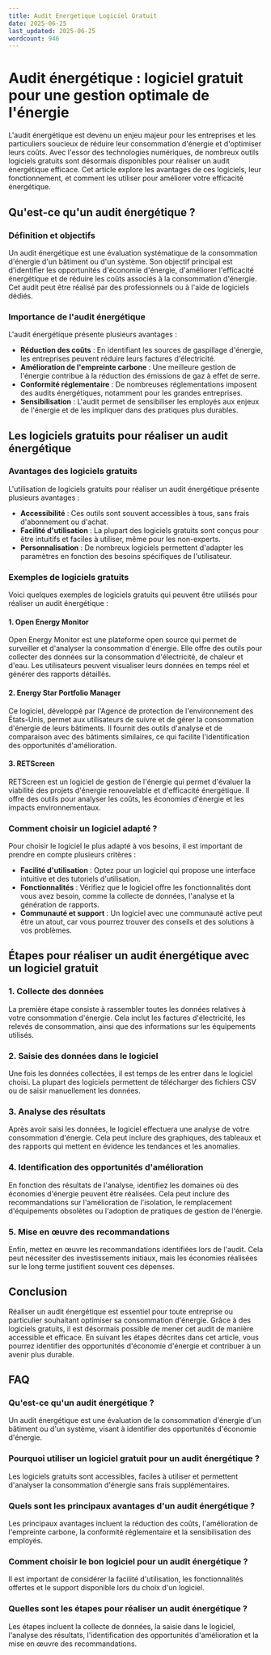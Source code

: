 ```yaml
---
title: Audit Energetique Logiciel Gratuit
date: 2025-06-25
last_updated: 2025-06-25
wordcount: 946
---
```


# Audit énergétique : logiciel gratuit pour une gestion optimale de l'énergie

L'audit énergétique est devenu un enjeu majeur pour les entreprises et les particuliers soucieux de réduire leur consommation d'énergie et d'optimiser leurs coûts. Avec l'essor des technologies numériques, de nombreux outils logiciels gratuits sont désormais disponibles pour réaliser un audit énergétique efficace. Cet article explore les avantages de ces logiciels, leur fonctionnement, et comment les utiliser pour améliorer votre efficacité énergétique.

## Qu'est-ce qu'un audit énergétique ?

### Définition et objectifs

Un audit énergétique est une évaluation systématique de la consommation d'énergie d'un bâtiment ou d'un système. Son objectif principal est d'identifier les opportunités d'économie d'énergie, d'améliorer l'efficacité énergétique et de réduire les coûts associés à la consommation d'énergie. Cet audit peut être réalisé par des professionnels ou à l'aide de logiciels dédiés.

### Importance de l'audit énergétique

L'audit énergétique présente plusieurs avantages :

- **Réduction des coûts** : En identifiant les sources de gaspillage d'énergie, les entreprises peuvent réduire leurs factures d'électricité.
- **Amélioration de l'empreinte carbone** : Une meilleure gestion de l'énergie contribue à la réduction des émissions de gaz à effet de serre.
- **Conformité réglementaire** : De nombreuses réglementations imposent des audits énergétiques, notamment pour les grandes entreprises.
- **Sensibilisation** : L'audit permet de sensibiliser les employés aux enjeux de l'énergie et de les impliquer dans des pratiques plus durables.

## Les logiciels gratuits pour réaliser un audit énergétique

### Avantages des logiciels gratuits

L'utilisation de logiciels gratuits pour réaliser un audit énergétique présente plusieurs avantages :

- **Accessibilité** : Ces outils sont souvent accessibles à tous, sans frais d'abonnement ou d'achat.
- **Facilité d'utilisation** : La plupart des logiciels gratuits sont conçus pour être intuitifs et faciles à utiliser, même pour les non-experts.
- **Personnalisation** : De nombreux logiciels permettent d'adapter les paramètres en fonction des besoins spécifiques de l'utilisateur.

### Exemples de logiciels gratuits

Voici quelques exemples de logiciels gratuits qui peuvent être utilisés pour réaliser un audit énergétique :

#### 1. **Open Energy Monitor**

Open Energy Monitor est une plateforme open source qui permet de surveiller et d'analyser la consommation d'énergie. Elle offre des outils pour collecter des données sur la consommation d'électricité, de chaleur et d'eau. Les utilisateurs peuvent visualiser leurs données en temps réel et générer des rapports détaillés.

#### 2. **Energy Star Portfolio Manager**

Ce logiciel, développé par l'Agence de protection de l'environnement des États-Unis, permet aux utilisateurs de suivre et de gérer la consommation d'énergie de leurs bâtiments. Il fournit des outils d'analyse et de comparaison avec des bâtiments similaires, ce qui facilite l'identification des opportunités d'amélioration.

#### 3. **RETScreen**

RETScreen est un logiciel de gestion de l'énergie qui permet d'évaluer la viabilité des projets d'énergie renouvelable et d'efficacité énergétique. Il offre des outils pour analyser les coûts, les économies d'énergie et les impacts environnementaux.

### Comment choisir un logiciel adapté ?

Pour choisir le logiciel le plus adapté à vos besoins, il est important de prendre en compte plusieurs critères :

- **Facilité d'utilisation** : Optez pour un logiciel qui propose une interface intuitive et des tutoriels d'utilisation.
- **Fonctionnalités** : Vérifiez que le logiciel offre les fonctionnalités dont vous avez besoin, comme la collecte de données, l'analyse et la génération de rapports.
- **Communauté et support** : Un logiciel avec une communauté active peut être un atout, car vous pourrez trouver des conseils et des solutions à vos problèmes.

## Étapes pour réaliser un audit énergétique avec un logiciel gratuit

### 1. Collecte des données

La première étape consiste à rassembler toutes les données relatives à votre consommation d'énergie. Cela inclut les factures d'électricité, les relevés de consommation, ainsi que des informations sur les équipements utilisés.

### 2. Saisie des données dans le logiciel

Une fois les données collectées, il est temps de les entrer dans le logiciel choisi. La plupart des logiciels permettent de télécharger des fichiers CSV ou de saisir manuellement les données.

### 3. Analyse des résultats

Après avoir saisi les données, le logiciel effectuera une analyse de votre consommation d'énergie. Cela peut inclure des graphiques, des tableaux et des rapports qui mettent en évidence les tendances et les anomalies.

### 4. Identification des opportunités d'amélioration

En fonction des résultats de l'analyse, identifiez les domaines où des économies d'énergie peuvent être réalisées. Cela peut inclure des recommandations sur l'amélioration de l'isolation, le remplacement d'équipements obsolètes ou l'adoption de pratiques de gestion de l'énergie.

### 5. Mise en œuvre des recommandations

Enfin, mettez en œuvre les recommandations identifiées lors de l'audit. Cela peut nécessiter des investissements initiaux, mais les économies réalisées sur le long terme justifient souvent ces dépenses.

## Conclusion

Réaliser un audit énergétique est essentiel pour toute entreprise ou particulier souhaitant optimiser sa consommation d'énergie. Grâce à des logiciels gratuits, il est désormais possible de mener cet audit de manière accessible et efficace. En suivant les étapes décrites dans cet article, vous pourrez identifier des opportunités d'économie d'énergie et contribuer à un avenir plus durable.

## FAQ

### Qu'est-ce qu'un audit énergétique ?

Un audit énergétique est une évaluation de la consommation d'énergie d'un bâtiment ou d'un système, visant à identifier des opportunités d'économie d'énergie.

### Pourquoi utiliser un logiciel gratuit pour un audit énergétique ?

Les logiciels gratuits sont accessibles, faciles à utiliser et permettent d'analyser la consommation d'énergie sans frais supplémentaires.

### Quels sont les principaux avantages d'un audit énergétique ?

Les principaux avantages incluent la réduction des coûts, l'amélioration de l'empreinte carbone, la conformité réglementaire et la sensibilisation des employés.

### Comment choisir le bon logiciel pour un audit énergétique ?

Il est important de considérer la facilité d'utilisation, les fonctionnalités offertes et le support disponible lors du choix d'un logiciel.

### Quelles sont les étapes pour réaliser un audit énergétique ?

Les étapes incluent la collecte de données, la saisie dans le logiciel, l'analyse des résultats, l'identification des opportunités d'amélioration et la mise en œuvre des recommandations.
